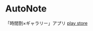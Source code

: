 # AutoNote
「時間割×ギャラリー」アプリ
[play store](https://play.google.com/store/apps/details?id=ucl.hk69.hum2019)
